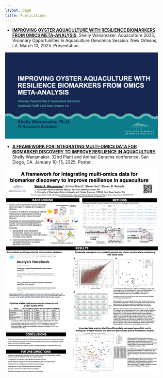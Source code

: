 ```yaml
---
layout: page
title: Publications
---
```


- **[IMPROVING OYSTER AQUACULTURE WITH RESILIENCE BIOMARKERS FROM OMICS META-ANALYSIS](https://github.com/Resilience-Biomarkers-for-Aquaculture/Resilience-Biomarkers-for-Aquaculture.github.io/blob/master/docs/AQ_2025/20250310_AQ25_SAW.pptx)**. Shelly Wanamaker. Aquaculture 2025, Visionary Opportunities in Aquaculture Genomics Session. New Orleans, LA. March 10, 2025. Presentation.

[![](https://github.com/Resilience-Biomarkers-for-Aquaculture/Resilience-Biomarkers-for-Aquaculture.github.io/blob/master/img/20250310_AQ25_SAW.jpg?raw=true)](https://github.com/Resilience-Biomarkers-for-Aquaculture/Resilience-Biomarkers-for-Aquaculture.github.io/blob/master/docs/AQ_2025/20250310_AQ25_SAW.pptx)

- **[A FRAMEWORK FOR INTEGRATING MULTI-OMICS DATA FOR BIOMARKER DISCOVERY TO IMPROVE RESILIENCE IN AQUACULTURE](https://github.com/Resilience-Biomarkers-for-Aquaculture/Resilience-Biomarkers-for-Aquaculture.github.io/blob/master/docs/PAG_2025/PAG_Biomarkers_poster_SAW.pdf)**. Shelly Wanamaker. 32nd Plant and Animal Genome conference. San Diego, CA. January 10-15, 2025. Poster.

[![](https://github.com/Resilience-Biomarkers-for-Aquaculture/Resilience-Biomarkers-for-Aquaculture.github.io/blob/master/img/PAG_Biomarkers_poster_SAW.jpg?raw=true)](https://github.com/Resilience-Biomarkers-for-Aquaculture/Resilience-Biomarkers-for-Aquaculture.github.io/blob/master/docs/PAG_2025/PAG_Biomarkers_poster_SAW.pdf)